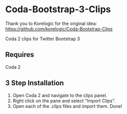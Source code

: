 Coda-Bootstrap-3-Clips
======================

Thank you to Korelogic for the original idea: https://github.com/korelogic/Coda-Bootstrap-Clips

Coda 2 clips for Twitter Bootstrap 3

Requires
-------------
Coda 2

3 Step Installation
-------------
1. Open Coda 2 and navigate to the clips panel. 
2. Right click on the pane and select "Import Clips".
3. Open each of the .clips files and import them. Done!